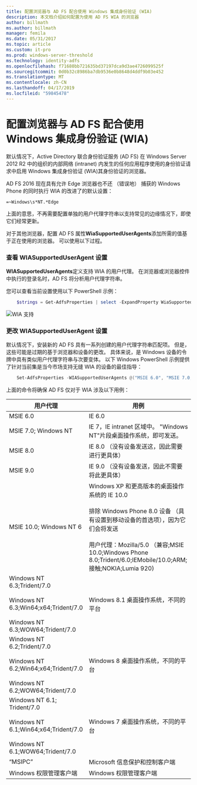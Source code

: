 ```yaml
---
title: 配置浏览器与 AD FS 配合使用 Windows 集成身份验证 (WIA)
description: 本文档介绍如何配置为使用 AD FS WIA 的浏览器
author: billmath
ms.author: billmath
manager: femila
ms.date: 05/31/2017
ms.topic: article
ms.custom: it-pro
ms.prod: windows-server-threshold
ms.technology: identity-adfs
ms.openlocfilehash: f71680bb721635bd37197dca9d3ae4726099525f
ms.sourcegitcommit: 0d0b32c8986ba7db9536e0b8648d4ddf9b03e452
ms.translationtype: MT
ms.contentlocale: zh-CN
ms.lasthandoff: 04/17/2019
ms.locfileid: "59845478"
---
```

# <a name="configure-browsers-to-use-windows-integrated-authentication-wia-with-ad-fs"></a>配置浏览器与 AD FS 配合使用 Windows 集成身份验证 (WIA)

默认情况下，Active Directory 联合身份验证服务 (AD FS) 在 Windows Server 2012 R2 中的组织的内部网络 (intranet) 内发生的任何应用程序使用的身份验证请求中启用 Windows 集成身份验证 (WIA)其身份验证的浏览器。

AD FS 2016 现在具有允许 Edge 浏览器也不还 （错误地） 捕获的 Windows Phone 的同时执行 WIA 的改进了的默认设置：

    =~Windows\s*NT.*Edge

上面的意思，不再需要配置单独的用户代理字符串以支持常见的边缘情况下，即使它们经常更新。

对于其他浏览器，配置 AD FS 属性**WiaSupportedUserAgents**添加所需的值基于正在使用的浏览器。  可以使用以下过程。



### <a name="view-wiasupporteduseragent-settings"></a>查看 WIASupportedUserAgent 设置
**WIASupportedUserAgents**定义支持 WIA 的用户代理。 在浏览器或浏览器控件中执行的登录名时，AD FS 将分析用户代理字符串。

您可以查看当前设置使用以下 PowerShell 示例：

```powershell
    $strings = Get-AdfsProperties | select -ExpandProperty WiaSupportedUserAgents
```

![WIA 支持](../operations/media/Configure-AD-FS-Browser-WIA/wiasupport.png)

### <a name="change-wiasupporteduseragent-settings"></a>更改 WIASupportedUserAgent 设置
默认情况下，安装新的 AD FS 具有一系列创建的用户代理字符串匹配项。 但是，这些可能是过期的基于浏览器和设备的更改。 具体来说，是 Windows 设备的令牌中具有类似用户代理字符串与次要变体。 以下 Windows PowerShell 示例提供了针对当前集是当今市场支持无缝 WIA 的设备的最佳指导：

```powershell
    Set-AdfsProperties -WIASupportedUserAgents @("MSIE 6.0", "MSIE 7.0; Windows NT", "MSIE 8.0", "MSIE 9.0", "MSIE 10.0; Windows NT 6", "Windows NT 6.3; Trident/7.0", "Windows NT 6.3; Win64; x64; Trident/7.0", "Windows NT 6.3; WOW64; Trident/7.0", "Windows NT 6.2; Trident/7.0", "Windows NT 6.2; Win64; x64; Trident/7.0", "Windows NT 6.2; WOW64; Trident/7.0", "Windows NT 6.1; Trident/7.0", "Windows NT 6.1; Win64; x64; Trident/7.0", "Windows NT 6.1; WOW64; Trident/7.0", "MSIPC", "Windows Rights Management Client")
```

上面的命令将确保 AD FS 仅对于 WIA 涉及以下用例：

用户代理|用例|
-----|-----|
MSIE 6.0|IE 6.0|
MSIE 7.0; Windows NT|IE 7，IE intranet 区域中。 "Windows NT"片段桌面操作系统，即可发送。|
MSIE 8.0|IE 8.0 （没有设备发送这，因此需要进行更具体）|
MSIE 9.0|IE 9.0 （没有设备发送，因此不需要将此更具体）|
MSIE 10.0; Windows NT 6|Windows XP 和更高版本的桌面操作系统的 IE 10.0</br></br>排除 Windows Phone 8.0 设备 （具有设置到移动设备的首选项），因为它们会将发送</br></br>用户代理：Mozilla/5.0 （兼容;MSIE 10.0;Windows Phone 8.0;Trident/6.0;IEMobile/10.0;ARM;接触;NOKIA;Lumia 920)|
Windows NT 6.3;Trident/7.0</br></br>Windows NT 6.3;Win64;x64;Trident/7.0</br></br>Windows NT 6.3;WOW64;Trident/7.0| Windows 8.1 桌面操作系统，不同的平台|
Windows NT 6.2;Trident/7.0</br></br>Windows NT 6.2;Win64;x64;Trident/7.0</br></br>Windows NT 6.2;WOW64;Trident/7.0|Windows 8 桌面操作系统，不同的平台|
Windows NT 6.1; Trident/7.0</br></br>Windows NT 6.1;Win64;x64;Trident/7.0</br></br>Windows NT 6.1;WOW64;Trident/7.0|Windows 7 桌面操作系统，不同的平台|
“MSIPC”| Microsoft 信息保护和控制客户端|
Windows 权限管理客户端|Windows 权限管理客户端|
